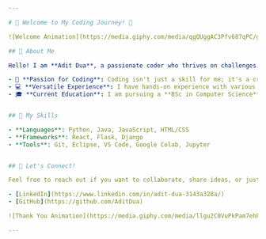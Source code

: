 ```yaml
---

# 🌟 Welcome to My Coding Journey! 🌟

![Welcome Animation](https://media.giphy.com/media/qgQUggAC3Pfv687qPC/giphy.gif)

## 👤 About Me

Hello! I am **Adit Dua**, a passionate coder who thrives on challenges and innovation. Here's a glimpse into my world:

- 🎉 **Passion for Coding**: Coding isn't just a skill for me; it's a creative outlet where I bring ideas to life.
- 💻 **Versatile Experience**: I have hands-on experience with various programming languages, including Python, Java, and more.
- 🎓 **Current Education**: I am pursuing a **BSc in Computer Science**, where I deepen my knowledge and hone my skills.


## 🚀 My Skills

- **Languages**: Python, Java, JavaScript, HTML/CSS
- **Frameworks**: React, Flask, Django
- **Tools**: Git, Eclipse, VS Code, Google Colab, Jupyter


## 💬 Let's Connect!

Feel free to reach out if you want to collaborate, share ideas, or just chat about coding!

- [LinkedIn](https://www.linkedin.com/in/adit-dua-3143a328a/)
- [GitHub](https://github.com/AditDua)

![Thank You Animation](https://media.giphy.com/media/llgu2C0VuPkPam7ehF/giphy.gif)

---
```

